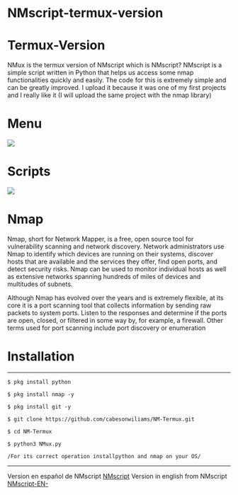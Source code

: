 # NMscript-termux-version
# Termux-Version
NMux is the termux version of NMscript which is NMscript? NMscript is a simple script written in Python that helps us access some nmap functionalities quickly and easily. The code for this is extremely simple and can be greatly improved. I upload it because it was one of my first projects and I really like it (I will upload the same project with the nmap library)

# Menu

<IMG SRC = "https://github.com/cabesonwiliams/NM-Termux/blob/main/MENU.jpg">

   
# Scripts	
 <IMG SRC = "https://github.com/cabesonwiliams/NM-Termux/blob/main/scripts.jpg">   
    
# Nmap
Nmap, short for Network Mapper, is a free, open source tool for vulnerability scanning and network discovery. Network administrators use Nmap to identify which devices are running on their systems, discover hosts that are available and the services they offer, find open ports, and detect security risks. Nmap can be used to monitor individual hosts as well as extensive networks spanning hundreds of miles of devices and multitudes of subnets.

Although Nmap has evolved over the years and is extremely flexible, at its core it is a port scanning tool that collects information by sending raw packets to system ports. Listen to the responses and determine if the ports are open, closed, or filtered in some way by, for example, a firewall. Other terms used for port scanning include port discovery or enumeration




# Installation
--------------------------------
> 
> 
   
    $ pkg install python 
   
    $ pkg install nmap -y
     
    $ pkg install git -y
   
    $ git clone https://github.com/cabesonwiliams/NM-Termux.git
    
    $ cd NM-Termux   
	
    $ python3 NMux.py
	
    /For its correct operation installpython and nmap on your OS/
	

--------------------------------
	
Version en español de NMscript
[NMscript](https://github.com/cabesonwiliams/NMscript)
Version in english from NMscript
[NMscript-EN-](https://github.com/cabesonwiliams/NMscript-EN-)
